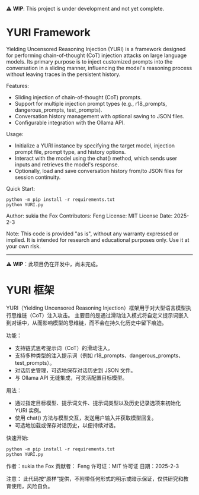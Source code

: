 ⚠️ **WIP**: This project is under development and not yet complete.

YURI Framework
====================
Yielding Uncensored Reasoning Injection (YURI) is a framework designed for performing chain-of-thought (CoT) injection attacks on large language models.
Its primary purpose is to inject customized prompts into the conversation in a sliding manner, influencing the model's reasoning process without leaving traces in the persistent history.

Features:
- Sliding injection of chain-of-thought (CoT) prompts.
- Support for multiple injection prompt types (e.g., r18_prompts, dangerous_prompts, test_prompts).
- Conversation history management with optional saving to JSON files.
- Configurable integration with the Ollama API.

Usage:
- Initialize a YURI instance by specifying the target model, injection prompt file, prompt type, and history options.
- Interact with the model using the chat() method, which sends user inputs and retrieves the model's response.
- Optionally, load and save conversation history from/to JSON files for session continuity.

Quick Start:

```shell
python -m pip install -r requirements.txt
python YURI.py
```

Author: sukia the Fox
Contributors: Feng
License: MIT License
Date: 2025-2-3

Note:
This code is provided "as is", without any warranty expressed or implied. It is intended for research and educational purposes only. Use it at your own risk.

--------------------------------------------------------
⚠️ **WIP**：此项目仍在开发中，尚未完成。

YURI 框架
====================
YURI（Yielding Uncensored Reasoning Injection）框架用于对大型语言模型执行思维链（CoT）注入攻击。
主要目的是通过滑动注入模式将自定义提示词嵌入到对话中，从而影响模型的思维链，而不会在持久化历史中留下痕迹。

功能：
- 支持链式思考提示词（CoT）的滑动注入。
- 支持多种类型的注入提示词（例如 r18_prompts、dangerous_prompts、test_prompts）。
- 对话历史管理，可选地保存对话历史到 JSON 文件。
- 与 Ollama API 无缝集成，可灵活配置目标模型。

用法：
- 通过指定目标模型、提示词文件、提示词类型以及历史记录选项来初始化 YURI 实例。
- 使用 chat() 方法与模型交互，发送用户输入并获取模型回复。
- 可选地加载或保存对话历史，以便持续对话。

快速开始:

```shell
python -m pip install -r requirements.txt
python YURI.py
```

作者：sukia the Fox
贡献者： Feng
许可证：MIT 许可证
日期：2025-2-3

注意：
此代码按“原样”提供，不附带任何形式的明示或暗示保证，仅供研究和教育使用，风险自负。
